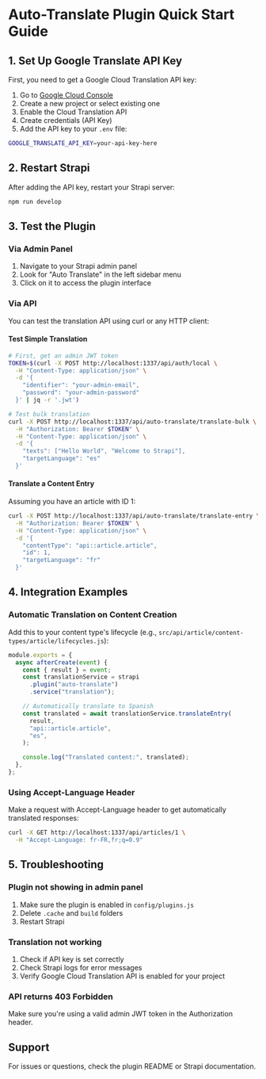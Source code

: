 # Auto-Translate Plugin Quick Start Guide

## 1. Set Up Google Translate API Key

First, you need to get a Google Cloud Translation API key:

1. Go to [Google Cloud Console](https://console.cloud.google.com/)
2. Create a new project or select existing one
3. Enable the Cloud Translation API
4. Create credentials (API Key)
5. Add the API key to your `.env` file:

```bash
GOOGLE_TRANSLATE_API_KEY=your-api-key-here
```

## 2. Restart Strapi

After adding the API key, restart your Strapi server:

```bash
npm run develop
```

## 3. Test the Plugin

### Via Admin Panel

1. Navigate to your Strapi admin panel
2. Look for "Auto Translate" in the left sidebar menu
3. Click on it to access the plugin interface

### Via API

You can test the translation API using curl or any HTTP client:

#### Test Simple Translation

```bash
# First, get an admin JWT token
TOKEN=$(curl -X POST http://localhost:1337/api/auth/local \
  -H "Content-Type: application/json" \
  -d '{
    "identifier": "your-admin-email",
    "password": "your-admin-password"
  }' | jq -r '.jwt')

# Test bulk translation
curl -X POST http://localhost:1337/api/auto-translate/translate-bulk \
  -H "Authorization: Bearer $TOKEN" \
  -H "Content-Type: application/json" \
  -d '{
    "texts": ["Hello World", "Welcome to Strapi"],
    "targetLanguage": "es"
  }'
```

#### Translate a Content Entry

Assuming you have an article with ID 1:

```bash
curl -X POST http://localhost:1337/api/auto-translate/translate-entry \
  -H "Authorization: Bearer $TOKEN" \
  -H "Content-Type: application/json" \
  -d '{
    "contentType": "api::article.article",
    "id": 1,
    "targetLanguage": "fr"
  }'
```

## 4. Integration Examples

### Automatic Translation on Content Creation

Add this to your content type's lifecycle (e.g., `src/api/article/content-types/article/lifecycles.js`):

```javascript
module.exports = {
  async afterCreate(event) {
    const { result } = event;
    const translationService = strapi
      .plugin("auto-translate")
      .service("translation");

    // Automatically translate to Spanish
    const translated = await translationService.translateEntry(
      result,
      "api::article.article",
      "es",
    );

    console.log("Translated content:", translated);
  },
};
```

### Using Accept-Language Header

Make a request with Accept-Language header to get automatically translated responses:

```bash
curl -X GET http://localhost:1337/api/articles/1 \
  -H "Accept-Language: fr-FR,fr;q=0.9"
```

## 5. Troubleshooting

### Plugin not showing in admin panel

1. Make sure the plugin is enabled in `config/plugins.js`
2. Delete `.cache` and `build` folders
3. Restart Strapi

### Translation not working

1. Check if API key is set correctly
2. Check Strapi logs for error messages
3. Verify Google Cloud Translation API is enabled for your project

### API returns 403 Forbidden

Make sure you're using a valid admin JWT token in the Authorization header.

## Support

For issues or questions, check the plugin README or Strapi documentation.
